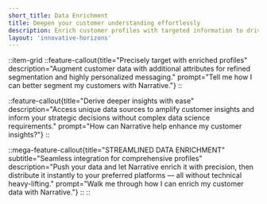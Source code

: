 ```yaml
---
short_title: Data Enrichment
title: Deepen your customer understanding effortlessly
description: Enrich customer profiles with targeted information to drive measurable outcomes.
layout: 'innovative-horizons'
---
```


::item-grid
::feature-callout{title="Precisely target with enriched profiles" description="Augment customer data with additional attributes for refined segmentation and highly personalized messaging." prompt="Tell me how I can better segment my customers with Narrative."}
::

::feature-callout{title="Derive deeper insights with ease" description="Access unique data sources to amplify customer insights and inform your strategic decisions without complex data science requirements." prompt="How can Narrative help enhance my customer insights?"}
::

::mega-feature-callout{title="STREAMLINED DATA ENRICHMENT" subtitle="Seamless integration for comprehensive profiles" description="Push your data and let Narrative enrich it with precision, then distribute it instantly to your preferred platforms — all without technical heavy-lifting." prompt="Walk me through how I can enrich my customer data with Narrative."}
::
::
